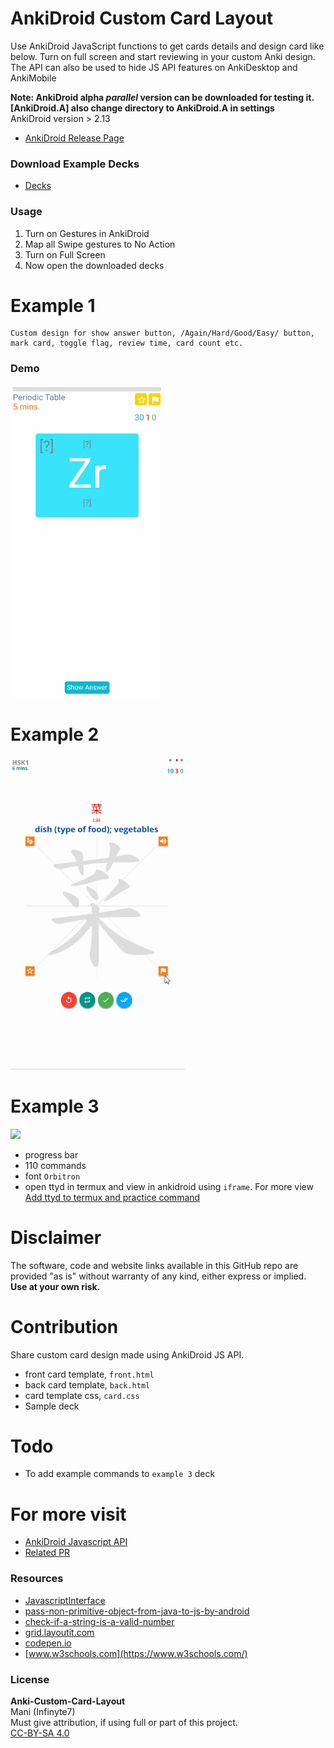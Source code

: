 # AnkiDroid Custom Card Layout

Use AnkiDroid JavaScript functions to get cards details and design card like below. Turn on full screen and start reviewing in your custom Anki design. The API can also be used to hide JS API features on AnkiDesktop and AnkiMobile

**Note: AnkiDroid alpha *parallel* version can be downloaded for testing it. [AnkiDroid.A] also change directory to AnkiDroid.A in settings**
<br>AnkiDroid version > 2.13 
- [AnkiDroid Release Page](https://github.com/ankidroid/Anki-Android/releases)

### Download Example Decks

- [Decks](Decks/)

### Usage
1. Turn on Gestures in AnkiDroid 
2. Map all Swipe gestures to No Action
3. Turn on Full Screen
4. Now open the downloaded decks

# Example 1
```
Custom design for show answer button, /Again/Hard/Good/Easy/ button, 
mark card, toggle flag, review time, card count etc.
```
### Demo
<img src="images/demo_example_1_v1.4.gif" height="500px"/>

# Example 2
<img src="images/demo_v1.3.gif" height="500px"/>

# Example 3
<img src="images/demo_example_3.gif" height="500px"/>

- progress bar
- 110 commands
- font ```Orbitron```
- open ttyd in termux and view in ankidroid using ```iframe```. For more view [Add ttyd to termux and practice command](https://simplezhongwen.blogspot.com/2020/08/practice-linux-commands-using-ankidroid.html)

# Disclaimer
The software, code and website links available in this GitHub repo are provided "as is" without warranty of any kind, either express or implied. <br/>**Use at your own risk.**

# Contribution
Share custom card design made using AnkiDroid JS API.
- front card template, ```front.html```
- back card template, ```back.html```
- card template css, ```card.css```
- Sample deck

# Todo
- To add example commands to ```example 3``` deck

# For more visit
- [AnkiDroid Javascript API](https://github.com/ankidroid/Anki-Android/wiki/AnkiDroid-Javascript-API)
- [Related PR](https://github.com/ankidroid/Anki-Android/wiki/AnkiDroid-Javascript-API#linked-issues--pr)

### Resources
- [JavascriptInterface](https://developer.android.com/reference/android/webkit/JavascriptInterface)
- [pass-non-primitive-object-from-java-to-js-by-android](https://stackoverflow.com/questions/21173888/how-to-pass-non-primitive-object-from-java-to-js-by-android-addjavascriptinterfa)
- [check-if-a-string-is-a-valid-number](https://stackoverflow.com/questions/175739/built-in-way-in-javascript-to-check-if-a-string-is-a-valid-number)
- [grid.layoutit.com](https://grid.layoutit.com/)
- [codepen.io](https://codepen.io/)
- [www.w3schools.com](https://www.w3schools.com/)

### License
**Anki-Custom-Card-Layout**
<br>Mani (Infinyte7)
<br> Must give attribution, if using full or part of this project.
<br>[CC-BY-SA 4.0](https://creativecommons.org/licenses/by-sa/4.0/)
